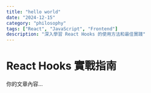 ```yaml
---
title: "hello world"
date: "2024-12-15"
category: "philosophy"
tags: ["React", "JavaScript", "Frontend"]
description: "深入學習 React Hooks 的使用方法和最佳實踐"
---
```


# React Hooks 實戰指南

你的文章內容...
